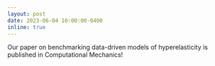 ```yaml
---
layout: post
date: 2023-06-04 10:00:00-0400
inline: true
---
```


Our paper on benchmarking data-driven models of hyperelasticity is published in Computational Mechanics!
